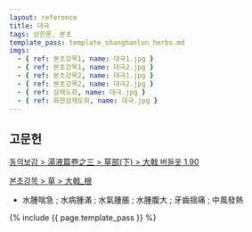 ```yaml
---
layout: reference
title: 대극
tags: 상한론, 본초
template_pass: template_shanghanlun_herbs.md
imgs:
  - { ref: 본초강목1, name: 대극1.jpg }
  - { ref: 본초강목1, name: 대극2.jpg }
  - { ref: 본초강목2, name: 대극1.jpg }
  - { ref: 본초강목2, name: 대극2.jpg }
  - { ref: 삼재도회, name: 대극.jpg }
  - { ref: 화한삼재도회, name: 대극.jpg }
---
```



## 고문헌

[동의보감 > 湯液篇卷之三 > 草部(下) >  大戟 버들옷 1.90](https://mediclassics.kr/books/8/volume/22/#content_460)

[본초강목 > 草 > 大戟_根]()

* 水腫喘急 ; 水病腫滿 ; 水氣腫脹 ; 水腫腹大 ; 牙齒揺痛 ; 中風發熱



{% include {{ page.template_pass }} %}
